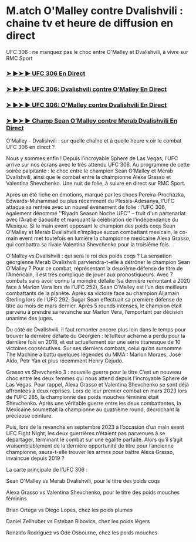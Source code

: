 #  M.atch O'Malley contre Dvalishvili : chaine tv et heure de diffusion en direct

UFC 306 : ne manquez pas le choc entre O'Malley et Dvalishvili, à vivre sur RMC Sport

<h3><a href="https://cutt.ly/2eR39DYI">➤ ►➤ ► UFC 306 En Direct</a></h3>

<h3><a href="https://cutt.ly/2eR39DYI">➤ ►➤ ► UFC 306: Dvalishvili contre O'Malley En Direct</a></h3>

<h3><a href="https://cutt.ly/2eR39DYI">➤ ►➤ ► UFC 306: O'Malley contre Dvalishvili En Direct</a></h3>

<h3><a href="https://cutt.ly/2eR39DYI">➤ ►➤ ► Champ Sean O’Malley contre Merab Dvalishvili En Direct</a></h3>

O’Malley - Dvalishvili : sur quelle chaîne et à quelle heure v.oir le combat UFC 306 en direct ?

Nous y sommes enfin ! Depuis l’incroyable Sphere de Las Vegas, l’UFC arrive sur nos écrans avec le très attendu UFC 306. Au programme de cette soirée palpitante : le choc entre le champion Sean O'Malley et Merab Dvalishvili, ainsi que le combat entre la championne Alexa Grasso et Valentina Shevchenko. Une nuit de folie, à suivre en direct sur RMC Sport.

Après un été riche en émotions, marqué par les chocs Pereira-Procházka, Edwards-Muhammad ou plus récemment du Plessis-Adesanya, l’UFC attaque sa rentrée avec un nouvel événement de folie : l’UFC 306, également dénommé ''Riyadh Season Noche UFC'' – fruit d'un partenariat avec l’Arabie Saoudite et marquant la célébration de l’indépendance du Mexique. Si le main event opposant le champion des poids coqs Sean O’Malley et Merab Dvalishvili n’implique aucun combattant mexicain, le co-main event met toutefois en lumière la championne mexicaine Alexa Grasso, qui combattra sa rivale Valentina Shevchenko pour la troisième fois.

O'Malley vs Dvalishvili : qui sera le roi des poids coqs ?
La sensation géorgienne Merab Dvalishvili parviendra-t-elle à détrôner le champion Sean O’Malley ? Pour ce combat, réprésentant la deuxième défense de titre de l’Américain, il est très compliqué de jouer aux pronostiqueurs. Avec 7 combats sans avoir connu la moindre défaite (sa dernière remontant à 2020 face à Marlon Vera lors de l’UFC 252), Sean O’Malley est l’un des meilleurs combattants de la planète. Après sa victoire face au champion Aljamain Sterling lors de l’UFC 292, Sugar Sean effectuait sa première défense de titre au mois de mars dernier. Après 5 rounds intenses, le champion était parvenu à prendre sa revanche sur Marlon Vera, l’emportant par décision unanime des juges.

Du côté de Dvalishvili, il faut remonter encore plus loin dans le temps pour trouver la dernière défaite du Géorgien : le lutteur acharné a perdu pour la dernière fois en 2018, et est actuellement sur une série titanesque de 10 victoires consécutives. Sur ses derniers combats, celui qu’on surnomme The Machine a battu quelques légendes du MMA : Marlon Moraes, José Aldo, Petr Yan et plus récemment Henry Cejudo.

Grasso vs Shevchenko 3 : nouvelle guerre pour le titre
C’est un nouveau choc entre les deux femmes qui nous attend depuis l'incroyable Sphere de Las Vegas. Pour rappel, Alexa Grasso et Valentina Shevchenko se sont déjà affrontées à deux reprises. Lors de leur premier combat en mars 2023 lors de l’UFC 285, la championne des poids mouches féminins était Shevchenko. Après une véritable guerre entre les deux combattantes, la Mexicaine soumettait la championne au quatrième round, décrochant la précieuse ceinture.

Puis, lors de la revanche en septembre 2023 à l’occasion d’un main event UFC Fight Night, les deux guerrières n’étaient pas parvenues à se départager, terminant le combat sur une égalité parfaite. Alors qu’il s’agit vraisemblablement de la dernière opportunité de titre pour l’ancienne championne, saura-t-elle trouver les armes pour battre Alexa Grasso, invaincue depuis 2019 ?

La carte principale de l’UFC 306 :

Sean O'Malley vs Merab Dvalishvili, pour le titre des poids coqs

Alexa Grasso vs Valentina Shevchenko, pour le titre des poids mouches féminins

Brian Ortega vs Diego Lopes, chez les poids plumes

Daniel Zellhuber vs Esteban Ribovics, chez les poids légers

Ronaldo Rodriguez vs Ode Osbourne, chez les poids mouches
